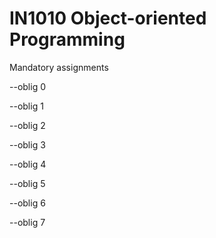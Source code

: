 # IN1010 Object-oriented Programming

Mandatory assignments

--oblig 0

--oblig 1

--oblig 2

--oblig 3

--oblig 4

--oblig 5

--oblig 6

--oblig 7
